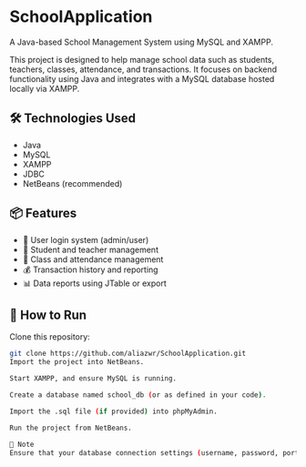 # SchoolApplication

A Java-based School Management System using MySQL and XAMPP.

This project is designed to help manage school data such as students, teachers, classes, attendance, and transactions. It focuses on backend functionality using Java and integrates with a MySQL database hosted locally via XAMPP.

## 🛠 Technologies Used

- Java
- MySQL
- XAMPP
- JDBC
- NetBeans (recommended)

## 📦 Features

- 🔐 User login system (admin/user)
- 👥 Student and teacher management
- 🏫 Class and attendance management
- 💰 Transaction history and reporting
- 📊 Data reports using JTable or export

## 🚀 How to Run

Clone this repository:
   ```bash
   git clone https://github.com/aliazwr/SchoolApplication.git
Import the project into NetBeans.

Start XAMPP, and ensure MySQL is running.

Create a database named school_db (or as defined in your code).

Import the .sql file (if provided) into phpMyAdmin.

Run the project from NetBeans.

📌 Note
Ensure that your database connection settings (username, password, port) match the configuration in the Java code.

